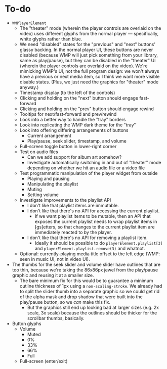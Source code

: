 
# To-do

* `WMPlayerElement`
  * The "theater" mode (wherein the player controls are overlaid on the video) uses different glyphs from the normal player &mdash; specifically, white glyphs rather than blue.
  * We need "disabled" states for the "previous" and "next" buttons' glassy backing. In the normal player UI, these buttons are never disabled (because WMP will just pick something from your library, same as play/pause), but they can be disabled in the "theater" UI  (wherein the player controls are overlaid on the video). We're mimicking WMP's UI, not the full program design: we won't always have a previous or next media item, so I think we want more visible disable states. (Plus, we just need the graphics for "theater" mode anyway.)
  * Timestamp display (to the left of the controls)
  * Clicking and holding on the "next" button should engage fast-forward
  * Clicking and holding on the "prev" button should engage rewind
  * Tooltips for next/fast-forward and prev/rewind
  * Look into a better way to handle the "tray" borders
  * Look into replicating the WMP dark theme for the "tray"
  * Look into offering differing arrangements of buttons
    * Current arrangement
    * Play/pause, seek slider, timestamp, and volume
  * Full-screen toggle button in lower-right corner
  * Test on audio files
    * Can we add support for album art somehow?
    * Investigate automatically switching in and out of "theater" mode depending on whether we hit an audio file or a video file
  * Test programmatic manipulation of the player widget from outside
    * Playing and pausing
    * Manipulating the playlist
    * Muting
    * Setting volume
  * Investigate improvements to the playlist API
    * I don't like that playlist items are immutable.
    * I don't like that there's no API for accessing the current playlist.
      * If we want playlist items to be mutable, then an API that exposes the current playlist needs to wrap playlist items in [gs]etters, so that changes to the current playlist item are immediately reacted to by the player.
    * I don't like that there's no API for removing a playlist item.
      * Ideally it should be possible to do `playerElement.playlist[3]` and `playerElement.playlist.remove(3)` and whatnot.
  * Optional: currently-playing media title offset to the left edge (WMP: seen in music UI, not in video UI).
* The thumbs for the seek slider and volume slider have outlines that are too thin, because we're taking the 86x86px jewel from the play/pause graphic and reusing it at a smaller size.
  * The bare minimum fix for this would be to guarantee a minimum outline thickness of 1px using a `non-scaling-stroke`. We already had to split the slider thumb into a separate graphic so we could get rid of the alpha mask and drop shadow that were built into the play/pause button, so we *can* make this fix.
    * But the graphics still end up looking bad at larger sizes (e.g. 2x scale, 3x scale) because the outlines should be thicker for the scrollbar thumbs, basically.
* Button glyphs
  * Volume
    * Muted
    * 0%
    * 33%
    * 66%
    * Full
  * Full-screen (enter/exit)
